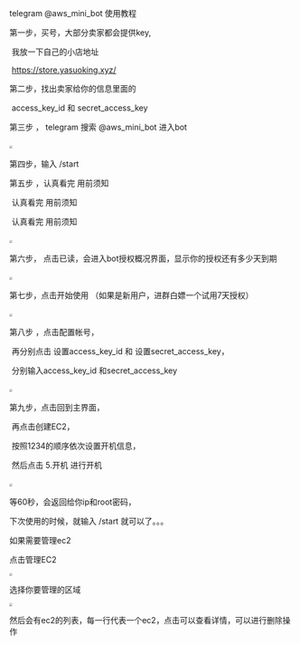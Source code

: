 telegram   @aws_mini_bot  使用教程





第一步，买号，大部分卖家都会提供key,

​				我放一下自己的小店地址  

​				https://store.yasuoking.xyz/



第二步，找出卖家给你的信息里面的

​				access_key_id  和   secret_access_key



第三步 ， telegram 搜索  @aws_mini_bot  进入bot

​				<img src="https://ftp.bmp.ovh/imgs/2021/07/b8a9cd5b819dd568.png" style="zoom:33%;" 	/>



第四步，输入  /start  



第五步 ，认真看完  用前须知

​				认真看完  用前须知

​				认真看完  用前须知

​				<img src="https://ftp.bmp.ovh/imgs/2021/07/a74e3f515a66b010.png" style="zoom:33%;" />



第六步， 点击已读，会进入bot授权概况界面，显示你的授权还有多少天到期

​				<img src="https://ftp.bmp.ovh/imgs/2021/07/d229c5bb2f0eb27f.png" style="zoom:33%;" />



第七步，点击开始使用 （如果是新用户，进群白嫖一个试用7天授权）

​			<img src="https://ftp.bmp.ovh/imgs/2021/07/b42963a437ea6458.png" style="zoom:33%;" />



第八步  ，点击配置帐号，

​				再分别点击   设置access_key_id  和   设置secret_access_key，

​				分别输入access_key_id  和secret_access_key

​				<img src="https://ftp.bmp.ovh/imgs/2021/07/cfbfd40b45cbc3bd.png" style="zoom:33%;" />



第九步，点击回到主界面，

​				再点击创建EC2，

​				按照1234的顺序依次设置开机信息，

​				然后点击 5.开机 进行开机

​				<img src="https://ftp.bmp.ovh/imgs/2021/07/766a2e36ed849e25.png" style="zoom:33%;" />



等60秒，会返回给你ip和root密码，

下次使用的时候，就输入  /start 就可以了。。。



如果需要管理ec2

点击管理EC2

<img src="https://ftp.bmp.ovh/imgs/2021/07/9ff546189594b5ab.png" style="zoom:33%;" />

选择你要管理的区域

<img src="https://ftp.bmp.ovh/imgs/2021/07/06ec7e07806a1d6a.png" style="zoom:33%;" />

然后会有ec2的列表，每一行代表一个ec2，点击可以查看详情，可以进行删除操作

​				

